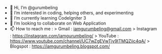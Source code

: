 - 👋 Hi, I’m @gurumbeling
- 👀 I’m interested in coding, helping others, and experimenting
- 🌱 I’m currently learning CodeIgniter 3
- 💞️ I’m looking to collaborate on Web Application
- 📫 How to reach me : 
      > Gmail     : iamgurumbeling@gmail.com
      > Instagram : https://instagram.com/iamgurumbeling/
      > YouTube   : https://www.youtube.com/channel/UC7wZgEVwTjy9ITMQZiic4qA/
      > Blogspot  : https://iamgurumbeling.blogspot.com/

<!---
gurumbeling/gurumbeling is a ✨ special ✨ repository because its `README.md` (this file) appears on your GitHub profile.
You can click the Preview link to take a look at your changes.
--->
